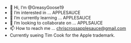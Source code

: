 - 👋 Hi, I’m @GreasyGoose19
- 👀 I’m interested in ... APPLESAUCE
- 🌱 I’m currently learning ... APPLESAUCE
- 💞️ I’m looking to collaborate on ... APPLSAUCE
- 📫 How to reach me ... chriscrossapplesauce@gmail.com
- Currently sueing Tim Cook for the Apple trademark.

<!---
GreasyGoose19/GreasyGoose19 is a ✨ special ✨ repository because its `README.md` (this file) appears on your GitHub profile.
You can click the Preview link to take a look at your changes.
--->
